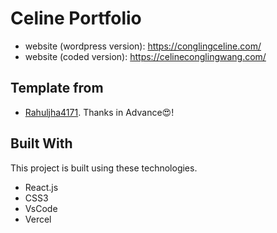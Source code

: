 # Celine Portfolio
- website (wordpress version):  https://conglingceline.com/
- website (coded version): https://celineconglingwang.com/

## Template from

- [Rahuljha4171](https://github.com/rahuljha4171/Portfolio-Website). Thanks in Advance😍!

## Built With

This project is built using these technologies.

- React.js
- CSS3
- VsCode
- Vercel

